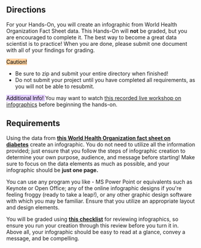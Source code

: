 ## Directions

For your Hands-On, you will create an infographic from World Health Organization Fact Sheet data. This Hands-On will **not** be graded, but you are encouraged to complete it. The best way to become a great data scientist is to practice! When you are done, please submit one document with all of your findings for grading.

<mark style="background: #FFB86CA6;">    Caution!   </mark>
- Be sure to zip and submit your entire directory when finished!
- Do not submit your project until you have completed all requirements, as you will not be able to resubmit.

<mark style="background: #D2B3FFA6;">  Additional Info!  </mark>
You may want to watch [this recorded live workshop on infographics](https://vimeo.com/459412103) before beginning the hands-on.

## Requirements

Using the data from **[this World Health Organization fact sheet on diabetes](https://www.who.int/news-room/fact-sheets/detail/diabetes)** create an infographic. You do not need to utilize all the information provided; just ensure that you follow the steps of infographic creation to determine your own purpose, audience, and message before starting! Make sure to focus on the data elements as much as possible, and your infographic should be **just one page.**

You can use any program you like - MS Power Point or equivalents such as Keynote or Open Office; any of the online infographic designs if you're feeling froggy (ready to take a leap!), or any other graphic design software with which you may be familiar. Ensure that you utilize an appropriate layout and design elements.

You will be graded using **[this checklist](https://magnoliaconsulting.org/wp-content/uploads/2021/05/Checklist-for-Reviewing-Infographics.pdf)** for reviewing infographics, so ensure you run your creation through this review before you turn it in. Above all, your infographic should be easy to read at a glance, convey a message, and be compelling.
